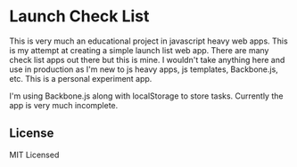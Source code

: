 # Launch Check List

This is very much an educational project in javascript heavy web apps. This is my attempt at creating a simple launch list web app. There are many check list apps out there but this is mine. I wouldn't take anything here and use in production as I'm new to js heavy apps, js templates, Backbone.js, etc. This is a personal experiment app.

I'm using Backbone.js along with localStorage to store tasks. Currently the app is very much incomplete.

## License

MIT Licensed
